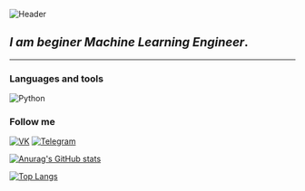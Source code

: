 ![Header](https://github.com/Deyman13/deyman13/blob/main/assets/J4o%20(1).gif)


## ***I am beginer Machine Learning Engineer***.
---

### **Languages and tools**
![Python](https://img.shields.io/badge/-Python-1A162A?style=for-the-badge&logo=python&logoColor=FFDB58)

### **Follow me**
[![VK](https://img.shields.io/badge/-VK-1A162A?style=for-the-badge&logo=VK&logoColor=4E7DB3)](https://vk.com/id205569455)
[![Telegram](https://img.shields.io/badge/-Telegram-1A162A?style=for-the-badge&logo=telegram&logoColor=27A0D9)](https://t.me/Deyman13)

[![Anurag's GitHub stats](https://github-readme-stats.vercel.app/api?username=deyman13&count_private=true&show_icons=true&theme=radical)](https://github.com/anuraghazra/github-readme-stats)

[![Top Langs](https://github-readme-stats.vercel.app/api/top-langs/?username=deyman13&theme=radical)](https://github.com/anuraghazra/github-readme-stats)


